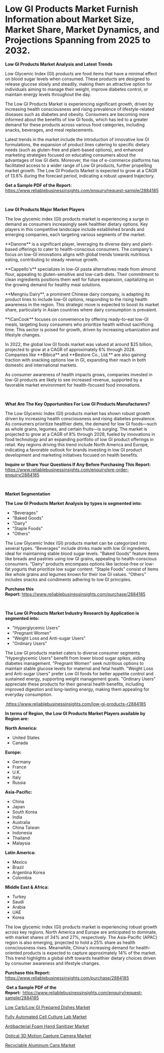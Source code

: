 <p><h1>Low GI Products Market Furnish Information about Market Size, Market Share, Market Dynamics, and Projections Spanning from 2025 to 2032.</h1></p><p><strong>Low GI Products Market Analysis and Latest Trends</strong></p>
<p><p>Low Glycemic Index (GI) products are food items that have a minimal effect on blood sugar levels when consumed. These products are designed to release glucose slowly and steadily, making them an attractive option for individuals aiming to manage their weight, improve diabetes control, or maintain energy levels throughout the day. </p><p>The Low GI Products Market is experiencing significant growth, driven by increasing health consciousness and rising prevalence of lifestyle-related diseases such as diabetes and obesity. Consumers are becoming more informed about the benefits of low GI foods, which has led to a greater demand for these products across various food categories, including snacks, beverages, and meal replacements. </p><p>Latest trends in the market include the introduction of innovative low GI formulations, the expansion of product lines catering to specific dietary needs (such as gluten-free and plant-based options), and enhanced marketing strategies focused on educating consumers about the advantages of low GI diets. Moreover, the rise of e-commerce platforms has facilitated access to a wider range of Low GI products, further propelling market growth. The Low GI Products Market is expected to grow at a CAGR of 13.6% during the forecast period, indicating a robust upward trajectory.</p></p>
<p><strong>Get a Sample PDF of the Report:&nbsp;</strong> <a href="https://www.reliablebusinessinsights.com/enquiry/request-sample/2884185?utm_campaign=62&utm_medium=2&utm_source=Github&utm_content=ia&utm_term=13032025&utm_id=low-gi-products">https://www.reliablebusinessinsights.com/enquiry/request-sample/2884185</a></p>
<p>&nbsp;</p>
<p><strong>Low GI Products Major Market Players</strong></p>
<p><p>The low glycemic index (GI) products market is experiencing a surge in demand as consumers increasingly seek healthier dietary options. Key players in this competitive landscape include established brands and emerging companies, each targeting various segments of the market.</p><p>**Danone** is a significant player, leveraging its diverse dairy and plant-based offerings to cater to health-conscious consumers. The company's focus on low-GI innovations aligns with global trends towards nutritious eating, contributing to steady revenue growth.</p><p>**Cappello's** specializes in low-GI pasta alternatives made from almond flour, appealing to gluten-sensitive and low-carb diets. Their commitment to clean ingredients positions them well for future expansion, capitalizing on the growing demand for healthy meal solutions.</p><p>**Mengniu Dairy**, a prominent Chinese dairy company, is adapting its product lines to include low-GI options, responding to the rising health awareness in the region. This strategic move is expected to boost its market share, particularly in Asian countries where dairy consumption is prevalent.</p><p>**iCanCook** focuses on convenience by offering ready-to-eat low-GI meals, targeting busy consumers who prioritize health without sacrificing time. This sector is poised for growth, driven by increasing urbanization and lifestyle changes.</p><p>In 2022, the global low GI foods market was valued at around $25 billion, projected to grow at a CAGR of approximately 6% through 2028. Companies like **Bibica** and **Bestore Co., Ltd.** are also gaining traction with snacking options low in GI, expanding their reach in both domestic and international markets.</p><p>As consumer awareness of health impacts grows, companies invested in low-GI products are likely to see increased revenue, supported by a favorable market environment for health-focused food innovations.</p></p>
<p>&nbsp;</p>
<p><strong>What Are The Key Opportunities For Low GI Products Manufacturers?</strong></p>
<p><p>The Low Glycemic Index (GI) products market has shown robust growth driven by increasing health consciousness and rising diabetes prevalence. As consumers prioritize healthier diets, the demand for low GI foods—such as whole grains, legumes, and certain fruits—is surging. The market is projected to grow at a CAGR of 8% through 2028, fueled by innovations in food technology and an expanding portfolio of low GI product offerings in retail. Key regions driving this trend include North America and Europe, indicating a favorable outlook for brands investing in low GI product development and marketing initiatives focused on health benefits.</p></p>
<p><strong>Inquire or Share Your Questions If Any Before Purchasing This Report:</strong> <a href="https://www.reliablebusinessinsights.com/enquiry/pre-order-enquiry/2884185?utm_campaign=62&utm_medium=2&utm_source=Github&utm_content=ia&utm_term=13032025&utm_id=low-gi-products">https://www.reliablebusinessinsights.com/enquiry/pre-order-enquiry/2884185</a></p>
<p>&nbsp;</p>
<p><strong>Market Segmentation</strong></p>
<p><strong>The Low GI Products Market Analysis by types is segmented into:</strong></p>
<p><ul><li>"Beverages"</li><li>"Baked Goods"</li><li>"Dairy"</li><li>"Staple Foods"</li><li>"Others"</li></ul></p>
<p><p>The Low Glycemic Index (GI) products market can be categorized into several types. "Beverages" include drinks made with low GI ingredients, ideal for maintaining stable blood sugar levels. "Baked Goods" feature items like breads and pastries using low GI grains, appealing to health-conscious consumers. "Dairy" products encompass options like lactose-free or low-fat yogurts that prioritize low sugar content. "Staple Foods" consist of items like whole grains and legumes known for their low GI values. "Others" includes snacks and condiments adhering to low GI principles.</p></p>
<p><strong>Purchase this Report:&nbsp;</strong><a href="https://www.reliablebusinessinsights.com/purchase/2884185?utm_campaign=62&utm_medium=2&utm_source=Github&utm_content=ia&utm_term=13032025&utm_id=low-gi-products">https://www.reliablebusinessinsights.com/purchase/2884185</a></p>
<p>&nbsp;</p>
<p><strong>The Low GI Products Market Industry Research by Application is segmented into:</strong></p>
<p><ul><li>"Hyperglycemic Users"</li><li>"Pregnant Women"</li><li>"Weight Loss and Anti-sugar Users"</li><li>"Ordinary Users"</li></ul></p>
<p><p>The Low GI products market caters to diverse consumer segments. "Hyperglycemic Users" benefit from lower blood sugar spikes, aiding diabetes management. "Pregnant Women" seek nutritious options to maintain stable glucose levels for maternal and fetal health. "Weight Loss and Anti-sugar Users" prefer Low GI foods for better appetite control and sustained energy, supporting weight management goals. "Ordinary Users" appreciate these products for their general health benefits, including improved digestion and long-lasting energy, making them appealing for everyday consumption.</p></p>
<p><a href="https://www.reliablebusinessinsights.com/low-gi-products-r2884185?utm_campaign=62&utm_medium=2&utm_source=Github&utm_content=ia&utm_term=13032025&utm_id=low-gi-products">&nbsp;https://www.reliablebusinessinsights.com/low-gi-products-r2884185</a></p>
<p><strong>In terms of Region, the Low GI Products Market Players available by Region are:</strong></p>
<p>
    <p> <strong> North America: </strong>
        <ul>
            <li>United States</li>
            <li>Canada</li>
        </ul>
        </p> 
    <p> <strong> Europe: </strong>
        <ul>
            <li>Germany</li>
            <li>France</li>
            <li>U.K.</li>
            <li>Italy</li>
            <li>Russia</li>
        </ul>
        </p> 
    <p> <strong> Asia-Pacific: </strong>
        <ul>
            <li>China</li>
            <li>Japan</li>
            <li>South Korea</li>
            <li>India</li>
            <li>Australia</li>
            <li>China Taiwan</li>
            <li>Indonesia</li>
            <li>Thailand</li>
            <li>Malaysia</li>
        </ul>
        </p> 
    <p> <strong> Latin America: </strong>
        <ul>
            <li>Mexico</li>
            <li>Brazil</li>
            <li>Argentina Korea</li>
            <li>Colombia</li>
        </ul>
        </p> 
    <p> <strong> Middle East & Africa: </strong>
        <ul>
            <li>Turkey</li>
            <li>Saudi</li>
            <li>Arabia</li>
            <li>UAE</li>
            <li>Korea</li>
        </ul>
    </p>
    </p>
<p><p>The low glycemic index (GI) products market is experiencing robust growth across key regions. North America and Europe are anticipated to dominate, with market shares of 34% and 27%, respectively. The Asia-Pacific (APAC) region is also emerging, projected to hold a 25% share as health consciousness rises. Meanwhile, China's increasing demand for health-oriented products is expected to capture approximately 14% of the market. This trend highlights a global shift towards healthier dietary choices driven by consumer awareness and lifestyle changes.</p></p>
<p><strong>Purchase this Report: </strong><a href="https://www.reliablebusinessinsights.com/purchase/2884185?utm_campaign=62&utm_medium=2&utm_source=Github&utm_content=ia&utm_term=13032025&utm_id=low-gi-products">https://www.reliablebusinessinsights.com/purchase/2884185</a></p>
<p>&nbsp;<strong>Get a Sample PDF of the Report:&nbsp;&nbsp;</strong><a href="https://www.reliablebusinessinsights.com/enquiry/request-sample/2884185?utm_campaign=62&utm_medium=2&utm_source=Github&utm_content=ia&utm_term=13032025&utm_id=low-gi-products">https://www.reliablebusinessinsights.com/enquiry/request-sample/2884185</a></p>
<p><strong></strong></p>
<p><p><a href="https://github.com/azetehhasle/Market-Research-Report-List-1/blob/main/low-carblow-gi-prepared-dishes-market.md?utm_campaign=62&utm_medium=2&utm_source=Github&utm_content=ia&utm_term=13032025&utm_id=low-gi-products">Low Carb/Low GI Prepared Dishes Market</a></p><p><a href="https://github.com/ghimergela93/Market-Research-Report-List-1/blob/main/fully-automated-cell-culture-lab-market.md?utm_campaign=62&utm_medium=2&utm_source=Github&utm_content=ia&utm_term=13032025&utm_id=low-gi-products">Fully Automated Cell Culture Lab Market</a></p><p><a href="https://github.com/dovbusmrking/Market-Research-Report-List-1/blob/main/antibacterial-foam-hand-sanitizer-market.md?utm_campaign=62&utm_medium=2&utm_source=Github&utm_content=ia&utm_term=13032025&utm_id=low-gi-products">Antibacterial Foam Hand Sanitizer Market</a></p><p><a href="https://github.com/ogbadujonito22/Market-Research-Report-List-1/blob/main/optical-3d-motion-capture-camera-market.md?utm_campaign=62&utm_medium=2&utm_source=Github&utm_content=ia&utm_term=13032025&utm_id=low-gi-products">Optical 3D Motion Capture Camera Market</a></p><p><a href="https://github.com/lemiranajd/Market-Research-Report-List-1/blob/main/recyclable-aluminum-cans-market.md?utm_campaign=62&utm_medium=2&utm_source=Github&utm_content=ia&utm_term=13032025&utm_id=low-gi-products">Recyclable Aluminum Cans Market</a></p></p>